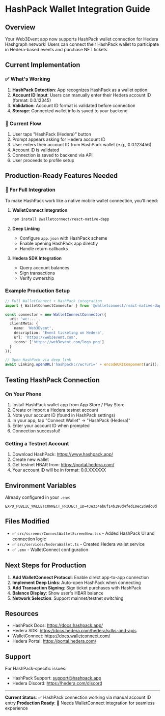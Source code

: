 # HashPack Wallet Integration Guide

## Overview

Your Web3Event app now supports HashPack wallet connection for Hedera Hashgraph network! Users can connect their HashPack wallet to participate in Hedera-based events and purchase NFT tickets.

## Current Implementation

### ✅ What's Working

1. **HashPack Detection**: App recognizes HashPack as a wallet option
2. **Account ID Input**: Users can manually enter their Hedera account ID (format: 0.0.12345)
3. **Validation**: Account ID format is validated before connection
4. **Storage**: Connected wallet info is saved to your backend

### 🔄 Current Flow

1. User taps "HashPack (Hedera)" button
2. Prompt appears asking for Hedera account ID
3. User enters their account ID from HashPack wallet (e.g., 0.0.123456)
4. Account ID is validated
5. Connection is saved to backend via API
6. User proceeds to profile setup

## Production-Ready Features Needed

### 🚀 For Full Integration

To make HashPack work like a native mobile wallet connection, you'll need:

1. **WalletConnect Integration**
   ```bash
   npm install @walletconnect/react-native-dapp
   ```

2. **Deep Linking**
   - Configure `app.json` with HashPack scheme
   - Enable opening HashPack app directly
   - Handle return callbacks

3. **Hedera SDK Integration**
   - Query account balances
   - Sign transactions
   - Verify ownership

### Example Production Setup

```typescript
// Full WalletConnect + HashPack integration
import { WalletConnectConnector } from '@walletconnect/react-native-dapp';

const connector = new WalletConnectConnector({
  uri: 'wc:...',
  clientMeta: {
    name: 'Web3Event',
    description: 'Event ticketing on Hedera',
    url: 'https://web3event.com',
    icons: ['https://web3event.com/logo.png']
  }
});

// Open HashPack via deep link
await Linking.openURL('hashpack://wc?uri=' + encodeURIComponent(uri));
```

## Testing HashPack Connection

### On Your Phone

1. Install HashPack wallet app from App Store / Play Store
2. Create or import a Hedera testnet account
3. Note your account ID (found in HashPack settings)
4. In your app, tap "Connect Wallet" → "HashPack (Hedera)"
5. Enter your account ID when prompted
6. Connection successful!

### Getting a Testnet Account

1. Download HashPack: https://www.hashpack.app/
2. Create new wallet
3. Get testnet HBAR from: https://portal.hedera.com/
4. Your account ID will be in format: 0.0.XXXXXX

## Environment Variables

Already configured in your `.env`:

```env
EXPO_PUBLIC_WALLETCONNECT_PROJECT_ID=43e334ab6f14b190d4fed10ec2d9dc0d
```

## Files Modified

- ✅ `src/screens/ConnectWalletScreenNew.tsx` - Added HashPack UI and connection logic
- ✅ `src/services/hederaWallet.ts` - Created Hedera wallet service
- ✅ `.env` - WalletConnect configuration

## Next Steps for Production

1. **Add WalletConnect Protocol**: Enable direct app-to-app connection
2. **Implement Deep Links**: Auto-open HashPack when connecting
3. **Add Transaction Signing**: Sign ticket purchases with HashPack
4. **Balance Display**: Show user's HBAR balance
5. **Network Selection**: Support mainnet/testnet switching

## Resources

- HashPack Docs: https://docs.hashpack.app/
- Hedera SDK: https://docs.hedera.com/hedera/sdks-and-apis
- WalletConnect: https://docs.walletconnect.com/
- Hedera Portal: https://portal.hedera.com/

## Support

For HashPack-specific issues:
- HashPack Support: support@hashpack.app
- Hedera Discord: https://hedera.com/discord

---

**Current Status**: ✅ HashPack connection working via manual account ID entry
**Production Ready**: 🔄 Needs WalletConnect integration for seamless experience
